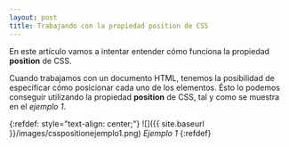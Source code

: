 ```yaml
---
layout: post
title: Trabajando con la propiedad position de CSS
---
```

En este artículo vamos a intentar entender cómo funciona la propiedad __position__ de CSS.

Cuando trabajamos con un documento HTML, tenemos la posibilidad de especificar cómo posicionar cada uno de los elementos. Ésto lo podemos conseguir utilizando la propiedad __position__ de CSS, tal y como se muestra en el _ejemplo 1_.

{:refdef: style="text-align: center;"}
![]({{ site.baseurl }}/images/csspositionejemplo1.png)
_Ejemplo 1_
{:refdef}
